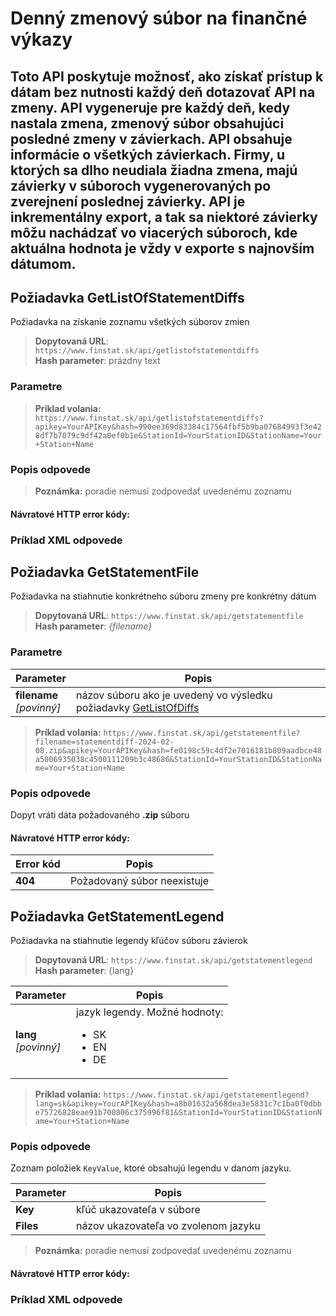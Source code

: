 # Denný zmenový súbor na finančné výkazy
Toto API poskytuje možnosť, ako získať prístup k dátam bez nutnosti každý deň dotazovať API na 
zmeny. API vygeneruje pre každý deň, kedy nastala zmena, zmenový súbor obsahujúci posledné 
zmeny v závierkach.
API obsahuje informácie o všetkých závierkach. Firmy, u ktorých sa dlho neudiala žiadna zmena, majú 
závierky v súboroch vygenerovaných po zverejnení poslednej závierky. 
API je inkrementálny export, a tak sa niektoré závierky môžu nachádzať vo viacerých súboroch, kde 
aktuálna hodnota je vždy v exporte s najnovším dátumom.
---

## Požiadavka GetListOfStatementDiffs
Požiadavka na získanie zoznamu všetkých súborov zmien

> **Dopytovaná URL**: ```https://www.finstat.sk/api/getlistofstatementdiffs```<br />
> **Hash parameter**: prázdny text

### Parametre
[](../parts/parameters.md ':include')

> **Príklad volania:** ```https://www.finstat.sk/api/getlistofstatementdiffs?apikey=YourAPIKey&hash=990ee369d83384c17564fbf5b9ba07684993f3e428df7b7079c9df42a0ef0b1e&StationId=YourStationID&StationName=Your+Station+Name```

### Popis odpovede
[](../parts/diff.md ':include')

> **Poznámka:** poradie nemusí zodpovedať uvedenému zoznamu

#### Návratové HTTP error kódy:
[](../parts/httperrorcodes.md ':include')

### Príklad XML odpovede
[](../../examples/diff-statement.md ':include')


## Požiadavka GetStatementFile
Požiadavka na stiahnutie konkrétneho súboru zmeny pre konkrétny dátum

> **Dopytovaná URL**: ```https://www.finstat.sk/api/getstatementfile```<br />
> **Hash parameter**: *{filename}*

### Parametre
| Parameter | Popis |
| ----------- | ----------- |
| **filename**<br />*[povinný]*| názov súboru ako je uvedený vo výsledku požiadavky [GetListOfDiffs](sk/diff/statement?id=požiadavka-getlistofstatementdiffs) |

[](../parts/parameters.md ':include')

> **Príklad volania:** ```https://www.finstat.sk/api/getstatementfile?filename=statementdiff-2024-02-08.zip&apikey=YourAPIKey&hash=fe0198c59c4df2e7016181b809aadbce48a5006935038c4500111209b3c48686&StationId=YourStationID&StationName=Your+Station+Name```

### Popis odpovede

Dopyt vráti dáta požadovaného **.zip** súboru
#### Návratové HTTP error kódy:
| Error kód | Popis |
| ----------- | ----------- |
| **404**| Požadovaný súbor neexistuje |

[](../parts/httperrorcodes.md ':include')

## Požiadavka GetStatementLegend

Požiadavka na stiahnutie legendy kľúčov súboru závierok

> **Dopytovaná URL**: ```https://www.finstat.sk/api/getstatementlegend```<br />
> **Hash parameter**: {lang}

| Parameter | Popis |
| ----------- | ----------- |
| **lang**<br />*[povinný]*| jazyk legendy. Možné hodnoty: <ul><li>SK</li><li>EN</li><li>DE</li></ul> |

[](../parts/parameters.md ':include')

> **Príklad volania:** ```https://www.finstat.sk/api/getstatementlegend?lang=sk&apikey=YourAPIKey&hash=a8b01632a568dea3e5831c7c1ba0f0dbbe75726828eae91b700806c375996f81&StationId=YourStationID&StationName=Your+Station+Name```

### Popis odpovede
Zoznam položiek `KeyValue`, ktoré obsahujú legendu v danom jazyku.

| Parameter | Popis |
| ----------- | ----------- |
| **Key**| kľúč ukazovateľa v súbore |
| **Files**| názov ukazovateľa vo zvolenom jazyku |

> **Poznámka:** poradie nemusí zodpovedať uvedenému zoznamu


#### Návratové HTTP error kódy:
[](../parts/httperrorcodes.md ':include')

### Príklad XML odpovede
[](../../examples/diff-statement-legend.md ':include')
